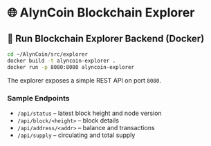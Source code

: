 # 🌐 AlynCoin Blockchain Explorer

## 🚀 Run Blockchain Explorer Backend (Docker)

```bash
cd ~/AlynCoin/src/explorer
docker build -t alyncoin-explorer .
docker run -p 8080:8080 alyncoin-explorer
```

The explorer exposes a simple REST API on port `8080`.

### Sample Endpoints

* `/api/status` – latest block height and node version
* `/api/block/<height>` – block details
* `/api/address/<addr>` – balance and transactions
* `/api/supply` – circulating and total supply
